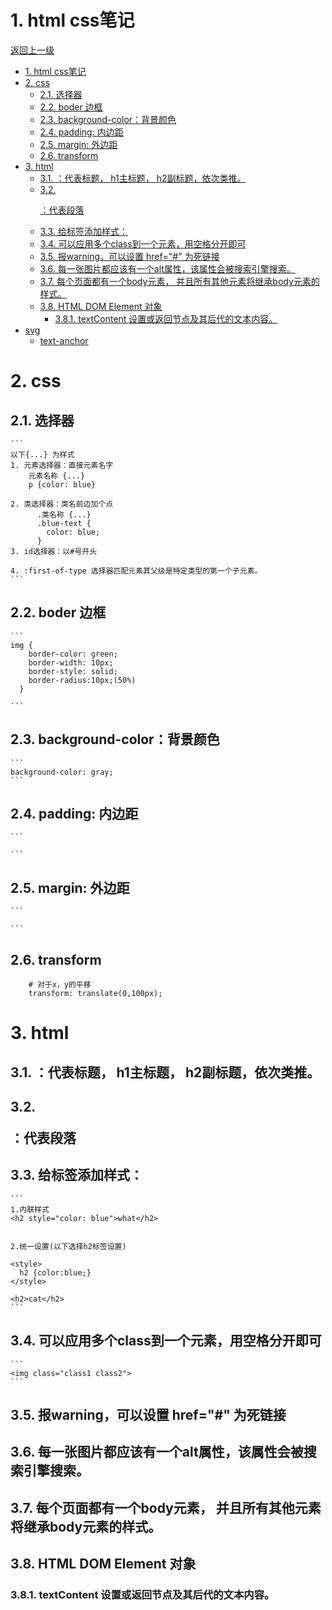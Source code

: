 


# 1. html css笔记

[返回上一级](../README.md)


- [1. html css笔记](#1-html-css笔记)
- [2. css](#2-css)
  - [2.1. 选择器](#21-选择器)
  - [2.2. boder 边框](#22-boder-边框)
  - [2.3. background-color：背景颜色](#23-background-color背景颜色)
  - [2.4. padding: 内边距](#24-padding-内边距)
  - [2.5. margin: 外边距](#25-margin-外边距)
  - [2.6. transform](#26-transform)
- [3. html](#3-html)
  - [3.1. <h>：代表标题， h1主标题， h2副标题，依次类推。](#31-h代表标题-h1主标题-h2副标题依次类推)
  - [3.2. <p>：代表段落](#32-p代表段落)
  - [3.3. 给标签添加样式：](#33-给标签添加样式)
  - [3.4. 可以应用多个class到一个元素，用空格分开即可](#34-可以应用多个class到一个元素用空格分开即可)
  - [3.5. 报warning，可以设置 href="#" 为死链接](#35-报warning可以设置-href-为死链接)
  - [3.6. 每一张图片都应该有一个alt属性，该属性会被搜索引擎搜索。](#36-每一张图片都应该有一个alt属性该属性会被搜索引擎搜索)
  - [3.7. 每个页面都有一个body元素， 并且所有其他元素将继承body元素的样式。](#37-每个页面都有一个body元素-并且所有其他元素将继承body元素的样式)
  - [3.8. HTML DOM Element 对象](#38-html-dom-element-对象)
    - [3.8.1. textContent 设置或返回节点及其后代的文本内容。](#381-textcontent-设置或返回节点及其后代的文本内容)
- [svg](#svg)
  - [text-anchor](#text-anchor)
# 2. css

## 2.1. 选择器
    ```
    以下{...} 为样式
    1. 元素选择器：直接元素名字
        元素名称 {...}
        p {color: blue} 
        
    2. 类选择器：类名前边加个点
          .类名称 {...}
          .blue-text {
            color: blue;
          }
    3. id选择器：以#号开头
  
    4. :first-of-type 选择器匹配元素其父级是特定类型的第一个子元素。
    ```


## 2.2. boder 边框 
    ```
    img {
        border-color: green;
        border-width: 10px;
        border-style: solid;
        border-radius:10px;(50%)
      }
    
    ```
    
## 2.3. background-color：背景颜色
    ```
    background-color: gray;
    ```

## 2.4. padding: 内边距
    ```
    
    ```


## 2.5. margin: 外边距
    ```
    
    ```

## 2.6. transform
```
    # 对于x，y的平移
    transform: translate(0,100px);
```



# 3. html
## 3.1. <h>：代表标题， h1主标题， h2副标题，依次类推。

## 3.2. <p>：代表段落


## 3.3. 给标签添加样式：  
    ```
    1.内联样式
    <h2 style="color: blue">what</h2> 
    
    
    2.统一设置(以下选择h2标签设置)
    
    <style>
      h2 {color:blue;}
    </style>
    
    <h2>cat</h2>
    ```
    
## 3.4. 可以应用多个class到一个元素，用空格分开即可
    ```
    <img class="class1 class2">
    ```
    
## 3.5. 报warning，可以设置 href="#" 为死链接


## 3.6. 每一张图片都应该有一个alt属性，该属性会被搜索引擎搜索。

## 3.7. 每个页面都有一个body元素， 并且所有其他元素将继承body元素的样式。

## 3.8. HTML DOM Element 对象
### 3.8.1. textContent 设置或返回节点及其后代的文本内容。  
















